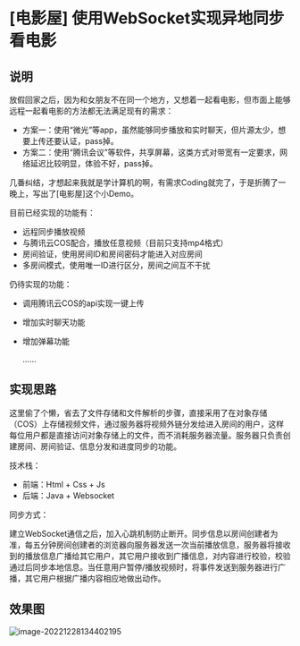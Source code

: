 # [电影屋] 使用WebSocket实现异地同步看电影



## 说明

放假回家之后，因为和女朋友不在同一个地方，又想着一起看电影，但市面上能够远程一起看电影的方法都无法满足现有的需求：

- 方案一：使用“微光”等app，虽然能够同步播放和实时聊天，但片源太少，想要上传还要认证，pass掉。
- 方案二：使用“腾讯会议”等软件，共享屏幕，这类方式对带宽有一定要求，网络延迟比较明显，体验不好，pass掉。

几番纠结，才想起来我就是学计算机的啊，有需求Coding就完了，于是折腾了一晚上，写出了[电影屋]这个小Demo。

目前已经实现的功能有：

- 远程同步播放视频
- 与腾讯云COS配合，播放任意视频（目前只支持mp4格式）
- 房间验证，使用房间ID和房间密码才能进入对应房间
- 多房间模式，使用唯一ID进行区分，房间之间互不干扰

仍待实现的功能：

- 调用腾讯云COS的api实现一键上传

- 增加实时聊天功能

- 增加弹幕功能

  ……



## 实现思路

这里偷了个懒，省去了文件存储和文件解析的步骤，直接采用了在对象存储（COS）上存储视频文件，通过服务器将视频外链分发给进入房间的用户，这样每位用户都是直接访问对象存储上的文件，而不消耗服务器流量。服务器只负责创建房间、房间验证、信息分发和进度同步的功能。

技术栈：

- 前端：Html + Css + Js
- 后端：Java + Websocket

同步方式：

建立WebSocket通信之后，加入心跳机制防止断开。同步信息以房间创建者为准，每五分钟房间创建者的浏览器向服务器发送一次当前播放信息，服务器将接收到的播放信息广播给其它用户，其它用户接收到广播信息，对内容进行校验，校验通过后同步本地信息。当任意用户暂停/播放视频时，将事件发送到服务器进行广播，其它用户根据广播内容相应地做出动作。



## 效果图

![image-20221228134402195](https://yvling-typora-image-1257337367.cos.ap-nanjing.myqcloud.com/typora/image-20221228134402195.png)



















